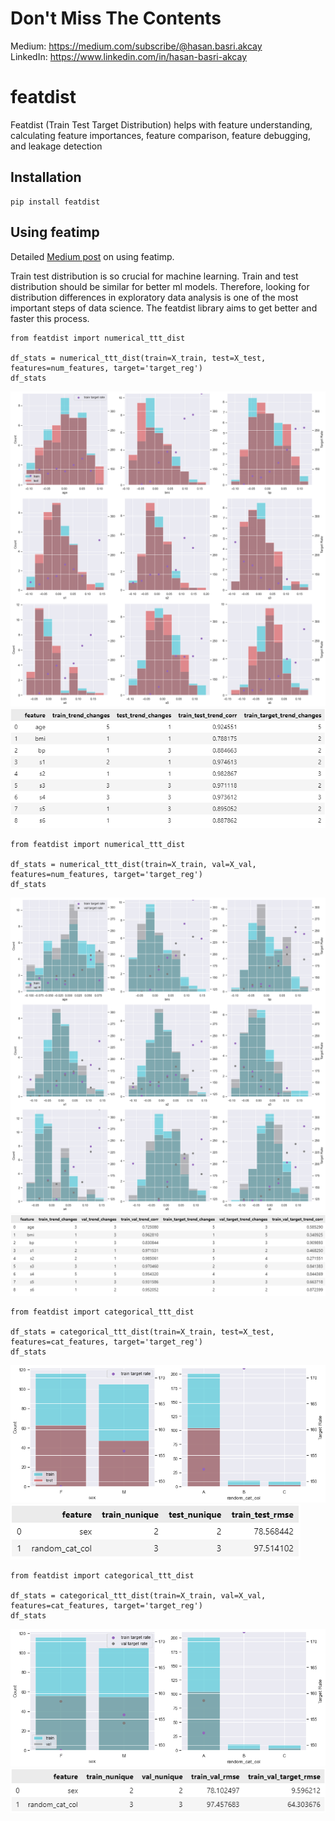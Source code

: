 # Don't Miss The Contents
Medium: https://medium.com/subscribe/@hasan.basri.akcay <br />
LinkedIn: https://www.linkedin.com/in/hasan-basri-akcay

# featdist
Featdist (Train Test Target Distribution) helps with feature understanding, calculating feature importances, feature comparison, feature debugging, and leakage detection

## Installation
```
pip install featdist
```

## Using featimp
Detailed [Medium post](https://medium.com/@hasan.basri.akcay) on using featimp.

Train test distribution is so crucial for machine learning. Train and test distribution should be similar for better ml models. Therefore, looking for distribution differences in exploratory data analysis is one of the most important steps of data science. The featdist library aims to get better and faster this process.


```
from featdist import numerical_ttt_dist

df_stats = numerical_ttt_dist(train=X_train, test=X_test, features=num_features, target='target_reg')
df_stats
```
<img src="/outputs/numerical_ttt_train_test.png?raw=true"/>
<img src="/outputs/numerical_ttt_train_test_df.png?raw=true"/>


```
from featdist import numerical_ttt_dist

df_stats = numerical_ttt_dist(train=X_train, val=X_val, features=num_features, target='target_reg')
df_stats
```
<img src="/outputs/numerical_ttt_train_val.png?raw=true"/>
<img src="/outputs/numerical_ttt_train_val_df.png?raw=true"/>


```
from featdist import categorical_ttt_dist

df_stats = categorical_ttt_dist(train=X_train, test=X_test, features=cat_features, target='target_reg')
df_stats
```
<img src="/outputs/categorical_ttt_train_test.png?raw=true"/>
<img src="/outputs/categorical_ttt_train_test_df.png?raw=true"/>


```
from featdist import categorical_ttt_dist

df_stats = categorical_ttt_dist(train=X_train, val=X_val, features=cat_features, target='target_reg')
df_stats
```
<img src="/outputs/categorical_ttt_train_val.png?raw=true"/>
<img src="/outputs/categorical_ttt_train_val_df.png?raw=true"/>
